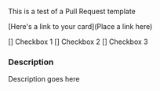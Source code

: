 This is a test of a Pull Request template

[Here's a link to your card](Place a link here)

[] Checkbox 1
[] Checkbox 2
[] Checkbox 3

### Description
Description goes here

